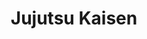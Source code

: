 ---
layout: lecteur.njk
tags : jjk

title : Jujutsu Kaisen
episode : 24
saison : 1
iframe : https://dood.so/e/rvrj30ux96sr

cc :  VostFr
---